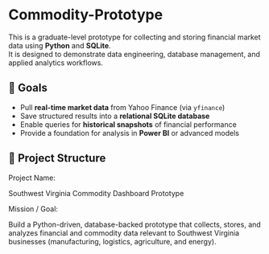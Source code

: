 # Commodity-Prototype

This is a graduate-level prototype for collecting and storing financial market data using **Python** and **SQLite**.  
It is designed to demonstrate data engineering, database management, and applied analytics workflows.

## 🎯 Goals
- Pull **real-time market data** from Yahoo Finance (via `yfinance`)
- Save structured results into a **relational SQLite database**
- Enable queries for **historical snapshots** of financial performance
- Provide a foundation for analysis in **Power BI** or advanced models

## 📂 Project Structure
Project Name:

Southwest Virginia Commodity Dashboard Prototype

Mission / Goal:

Build a Python-driven, database-backed prototype that collects, stores, and analyzes financial and commodity data relevant to Southwest Virginia businesses (manufacturing, logistics, agriculture, and energy).
